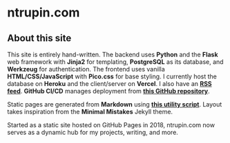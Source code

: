 # ntrupin.com

## About this site

This site is entirely hand-written. The backend uses **Python** and the **Flask** web framework with **Jinja2** for templating, **PostgreSQL** as its database, and **Werkzeug** for authentication. The frontend uses vanilla **HTML/CSS/JavaScript** with **Pico.css** for base styling. I currently host the database on **Heroku** and the client/server on **Vercel**. I also have an **[RSS feed](/rss.xml)**. **GitHub CI/CD** manages deployment from **[this GitHub repository](https://github.com/ntrupin/website)**.

Static pages are generated from **Markdown** using **[this utility script](https://github.com/ntrupin/website/blob/main/mdutil.py)**. Layout takes inspiration from the **Minimal Mistakes** Jekyll theme.

Started as a static site hosted on GitHub Pages in 2018, ntrupin.com now serves as a dynamic hub for my projects, writing, and more.